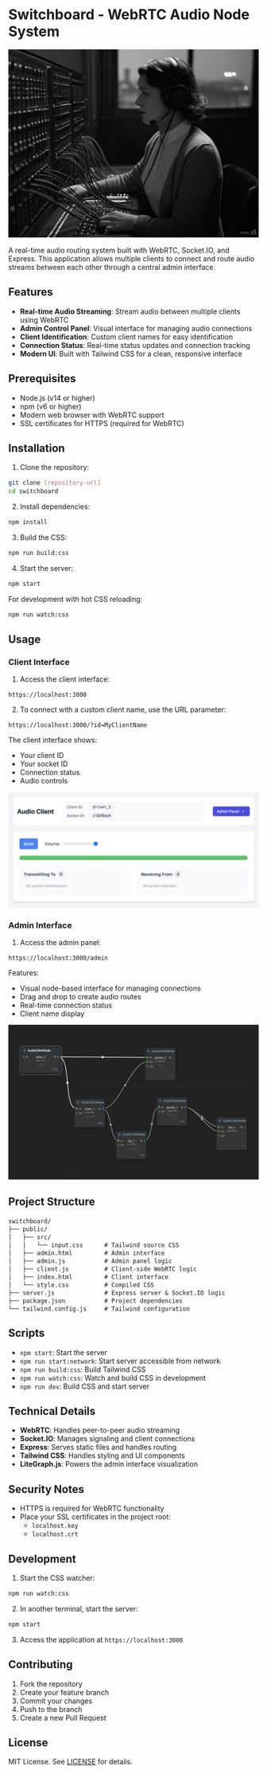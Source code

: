 # Switchboard - WebRTC Audio Node System
![Switchboard Screenshot](images/switchboard.jpg)

A real-time audio routing system built with WebRTC, Socket.IO, and Express. This application allows multiple clients to connect and route audio streams between each other through a central admin interface.

## Features

- **Real-time Audio Streaming**: Stream audio between multiple clients using WebRTC
- **Admin Control Panel**: Visual interface for managing audio connections
- **Client Identification**: Custom client names for easy identification
- **Connection Status**: Real-time status updates and connection tracking
- **Modern UI**: Built with Tailwind CSS for a clean, responsive interface

## Prerequisites

- Node.js (v14 or higher)
- npm (v6 or higher)
- Modern web browser with WebRTC support
- SSL certificates for HTTPS (required for WebRTC)

## Installation

1. Clone the repository:
```bash
git clone [repository-url]
cd switchboard
```

2. Install dependencies:
```bash
npm install
```

3. Build the CSS:
```bash
npm run build:css
```

4. Start the server:
```bash
npm start
```

For development with hot CSS reloading:
```bash
npm run watch:css
```

## Usage

### Client Interface

1. Access the client interface:
```
https://localhost:3000
```

2. To connect with a custom client name, use the URL parameter:
```
https://localhost:3000/?id=MyClientName
```

The client interface shows:
- Your client ID
- Your socket ID
- Connection status
- Audio controls

![Client Interface Screenshot](images/audio_client.png)
### Admin Interface

1. Access the admin panel:
```
https://localhost:3000/admin
```

Features:
- Visual node-based interface for managing connections
- Drag and drop to create audio routes
- Real-time connection status
- Client name display

![Admin Interface Screenshot](images/admin_panel.png)

## Project Structure

```
switchboard/
├── public/
│   ├── src/
│   │   └── input.css      # Tailwind source CSS
│   ├── admin.html         # Admin interface
│   ├── admin.js           # Admin panel logic
│   ├── client.js          # Client-side WebRTC logic
│   ├── index.html         # Client interface
│   └── style.css          # Compiled CSS
├── server.js              # Express server & Socket.IO logic
├── package.json           # Project dependencies
└── tailwind.config.js     # Tailwind configuration
```

## Scripts

- `npm start`: Start the server
- `npm run start:network`: Start server accessible from network
- `npm run build:css`: Build Tailwind CSS
- `npm run watch:css`: Watch and build CSS in development
- `npm run dev`: Build CSS and start server

## Technical Details

- **WebRTC**: Handles peer-to-peer audio streaming
- **Socket.IO**: Manages signaling and client connections
- **Express**: Serves static files and handles routing
- **Tailwind CSS**: Handles styling and UI components
- **LiteGraph.js**: Powers the admin interface visualization

## Security Notes

- HTTPS is required for WebRTC functionality
- Place your SSL certificates in the project root:
  - `localhost.key`
  - `localhost.crt`

## Development

1. Start the CSS watcher:
```bash
npm run watch:css
```

2. In another terminal, start the server:
```bash
npm start
```

3. Access the application at `https://localhost:3000`

## Contributing

1. Fork the repository
2. Create your feature branch
3. Commit your changes
4. Push to the branch
5. Create a new Pull Request

## License

MIT License. See [LICENSE](LICENSE) for details.

